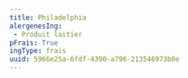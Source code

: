 ```yaml
---
title: Philadelphia
alergenesIng:
 - Produit laitier
pFrais: True
ingType: frais
uuid: 5966e25a-6fdf-4390-a796-213546973b0e
---
```


